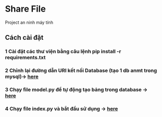 # Share File
Project an ninh máy tính
## Cách cài đặt
### 1 Cài đặt các thư viện bằng câu lệnh pip install -r requirements.txt

### 2 Chỉnh lại đường dẫn URI kết nối Database (tạo 1 db anmt trong mysql)-> [here](./__init__.py/) 

### 3 Chạy file model.py để tự động tạo bảng trong database -> [here](./models.py)

### 4 Chạy file index.py và bắt đầu sử dụng -> [here](./index.py)